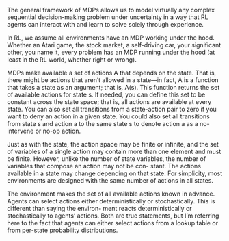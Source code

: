 The general framework of MDPs allows us to model virtually any complex sequential decision-making problem under uncertainty in a way that RL agents can interact with and learn to solve solely through experience.

In RL, we assume all environments have an MDP working under the hood. Whether an Atari game, the stock market, a self-driving car, your significant other, you name it, every problem has an MDP running under the hood (at least in the RL world, whether right or wrong).


MDPs make available a set of actions A that depends on the state. That is, there might be
actions that aren’t allowed in a state—in fact, A is a function that takes a state as an argument;
that is, A(s). This function returns the set of available actions for state s. If needed, you can
define this set to be constant across the state space; that is, all actions are available at every
state. You can also set all transitions from a state-action pair to zero if you want to deny an
action in a given state. You could also set all transitions from state s and action a to the same
state s to denote action a as a no-intervene or no-op action.

Just as with the state, the action space may be finite or infinite, and the set of variables of a
single action may contain more than one element and must be finite. However, unlike the
number of state variables, the number of variables that compose an action may not be con-
stant. The actions available in a state may change depending on that state. For simplicity,
most environments are designed with the same number of actions in all states.

The environment makes the set of all available actions known in advance. Agents can select
actions either deterministically or stochastically. This is different than saying the environ-
ment reacts deterministically or stochastically to agents’ actions. Both are true statements,
but I’m referring here to the fact that agents can either select actions from a lookup table or
from per-state probability distributions.

